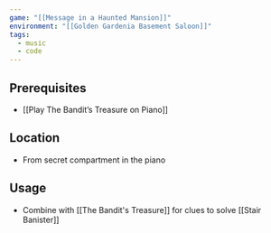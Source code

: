 ```yaml
---
game: "[[Message in a Haunted Mansion]]"
environment: "[[Golden Gardenia Basement Saloon]]"
tags:
  - music
  - code
---
```

## Prerequisites
- [[Play The Bandit’s Treasure on Piano]]
## Location
- From secret compartment in the piano
## Usage
- Combine with [[The Bandit's Treasure]] for clues to solve [[Stair Banister]]